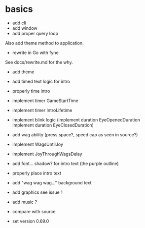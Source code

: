 # basics

+ add cli
+ add window
+ add proper query loop

Also add theme method to application.

+ rewrite in Go with fyne

See docs/rewrite.md for the why.

+ add theme

+ add timed text logic for intro
+ properly time intro

+ implement timer GameStartTime
+ implement timer IntroLifetime
+ implement blink logic
  (implement duration EyeOpenedDuration
  implement duration EyeClosedDuration)

- add wag ability
  (press space?, speed cap as seen in source?)
- implement WagsUntilJoy
- implement JoyThroughWagsDelay

- add font... shadow? for intro text
  (the purple outline)
- properly place intro text

- add "wag wag wag..." background text

- add graphics
  see issue 1

- add music ?

- compare with source
- set version 0.69.0
